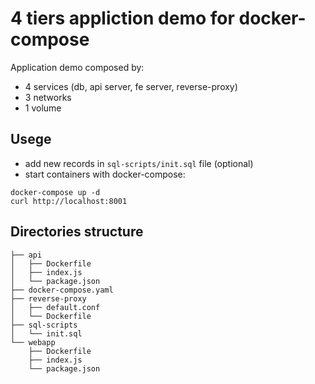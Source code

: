 # 4 tiers appliction demo for docker-compose
Application demo composed by:
- 4 services (db, api server, fe server, reverse-proxy)
- 3 networks
- 1 volume
## Usege
- add new records in `sql-scripts/init.sql` file (optional)
- start containers with docker-compose:
```
docker-compose up -d
curl http://localhost:8001
```
## Directories structure
```
├── api
│   ├── Dockerfile
│   ├── index.js
│   └── package.json
├── docker-compose.yaml
├── reverse-proxy
│   ├── default.conf
│   └── Dockerfile
├── sql-scripts
│   └── init.sql
└── webapp
    ├── Dockerfile
    ├── index.js
    └── package.json
```


